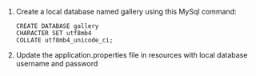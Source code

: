 1. Create a local database named gallery using this MySql command:
   ```
   CREATE DATABASE gallery
   CHARACTER SET utf8mb4
   COLLATE utf8mb4_unicode_ci;
   ```

2. Update the application.properties file in resources with local database username and password